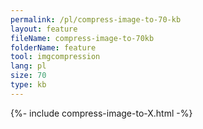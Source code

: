 ```yaml
---
permalink: /pl/compress-image-to-70-kb
layout: feature
fileName: compress-image-to-70kb
folderName: feature
tool: imgcompression
lang: pl
size: 70
type: kb
---
```


{%- include compress-image-to-X.html -%}
